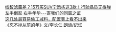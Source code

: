   
[缤智滤震差？15万买SUV宁愿拣这3款！行驶品质无得弹](http://www.dianyue.me/archives/115/rbcr5qqahilmb1ir/)  
[左手倒影  右手年华---寄我们的同窗之谊](http://www.dianyue.me/archives/070/dnt1ygap3a3gsg6y/)  
[这几处最容易偷工减料，配置表上看不出来](http://www.dianyue.me/archives/236/ccr57yuyrt8sndll/)  
[《忘不掉从前的年》文/李长仁 朗诵/记忆](http://www.dianyue.me/archives/469/rzjrbu3h6ng9ows8/)